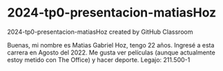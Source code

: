 # 2024-tp0-presentacion-matiasHoz
2024-tp0-presentacion-matiasHoz created by GitHub Classroom

Buenas, mi nombre es Matias Gabriel Hoz, tengo 22 años. Ingresé a esta carrera en Agosto del 2022. Me gusta ver películas (aunque actualmente estoy metido con The Office) y hacer deporte. 
Legajo: 211.500-1

